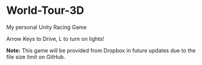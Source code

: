 # World-Tour-3D
My personal Unity Racing Game

Arrow Keys to Drive, L to turn on lights!

**Note:**
This game will be provided from Dropbox in future updates due to the file size limit on GitHub.
